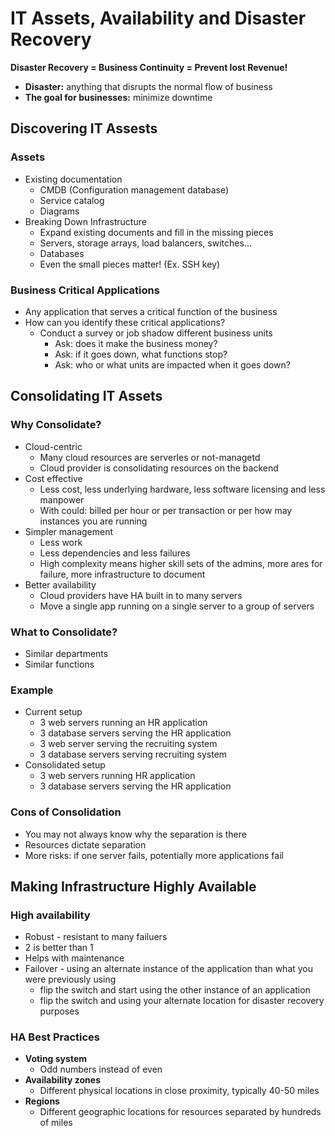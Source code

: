 # IT Assets, Availability and Disaster Recovery

**Disaster Recovery = Business Continuity = Prevent lost Revenue!**

* **Disaster:** anything that disrupts the normal flow of business
* **The goal for businesses:** minimize downtime

## Discovering IT Assests

### Assets

* Existing documentation
    * CMDB (Configuration management database)
    * Service catalog
    * Diagrams
* Breaking Down Infrastructure
    * Expand existing documents and fill in the missing pieces
    * Servers, storage arrays, load balancers, switches...
    * Databases
    * Even the small pieces matter! (Ex. SSH key)

### Business Critical Applications

* Any application that serves a critical function of the business
* How can you identify these critical applications?
    * Conduct a survey or job shadow different business units
        * Ask: does it make the business money?
        * Ask: if it goes down, what functions stop?
        * Ask: who or what units are impacted when it goes down?

## Consolidating IT Assets

### Why Consolidate?

* Cloud-centric
    * Many cloud resources are serverles or not-managetd
    * Cloud provider is consolidating resources on the backend
* Cost effective
    * Less cost, less underlying hardware, less software licensing and less manpower
    * With could: billed per hour or per transaction or per how may instances you are running
* Simpler management
    * Less work
    * Less dependencies and less failures
    * High complexity means higher skill sets of the admins, more ares for failure, more infrastructure to document
* Better availability
    * Cloud providers have HA built in to many servers
    * Move a single app running on a single server to a group of servers

### What to Consolidate?

* Similar departments
* Similar functions

### Example

* Current setup
    * 3 web servers running an HR application
    * 3 database servers serving the HR application
    * 3 web server serving the recruiting system
    * 3 database servers serving recruiting system
* Consolidated setup
    * 3 web servers running HR application
    * 3 database servers serving the HR application

### Cons of Consolidation

* You may not always know why the separation is there
* Resources dictate separation
* More risks: if one server fails, potentially more applications fail

## Making Infrastructure Highly Available

### High availability

* Robust - resistant to many failuers
* 2 is better than 1
* Helps with maintenance
* Failover - using an alternate instance of the application than what you were previously using
    * flip the switch and start using the other instance of an application
    * flip the switch and using your alternate location for disaster recovery purposes

### HA Best Practices

* **Voting system**
    * Odd numbers instead of even
* **Availability zones**
    * Different physical locations in close proximity, typically 40-50 miles
* **Regions**
    * Different geographic locations for resources separated by hundreds of miles
